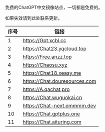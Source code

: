 免费的ChatGPT中文镜像站点，一切都是免费的。

如果失效请到此处联系更新。

| 序号 | 链接                                                |
| ---- | --------------------------------------------------- |
| 1    | https://Gpt.xcbl.cc                                |
| 2    | https://Chat23.yqcloud.top                         |
| 3    | https://Free.anzz.top                              |
| 4    | https://Chaosu.xyz                                 |
| 5    | https://Chat18.xeasy.me                            |
| 6    | https://Chat.douresources.com                      |
| 7    | https://A.qachat.pro                               |
| 8    | https://Chat.wuguokai.cn                            |
| 9   | https://Chat-next.emmmm.dev                         |
| 10   | https://Chat.gptplus.one                            |
| 11  | https://Chat.aituring.com                           |
